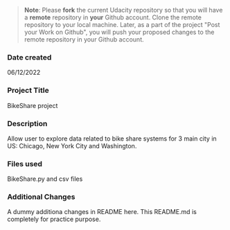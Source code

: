 >**Note**: Please **fork** the current Udacity repository so that you will have a **remote** repository in **your** Github account. Clone the remote repository to your local machine. Later, as a part of the project "Post your Work on Github", you will push your proposed changes to the remote repository in your Github account.

### Date created
06/12/2022

### Project Title
BikeShare project

### Description
Allow user to explore data related to bike share systems for 3 main city in US: Chicago, New York City and Washington.

### Files used
BikeShare.py and csv files

### Additional Changes

A dummy additiona changes in README here.
This README.md is completely for practice purpose.
